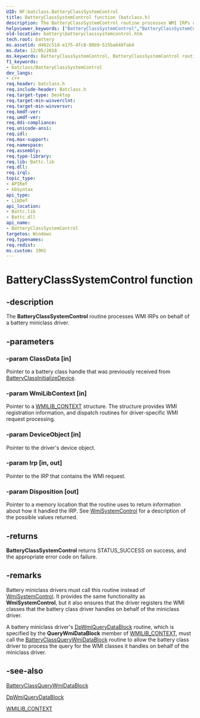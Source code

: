 ```yaml
---
UID: NF:batclass.BatteryClassSystemControl
title: BatteryClassSystemControl function (batclass.h)
description: The BatteryClassSystemControl routine processes WMI IRPs on behalf of a battery miniclass driver.helpviewer_keywords: ["BatteryClassSystemControl","BatteryClassSystemControl routine [Battery Devices]","bat-rtn_4e2bda63-ff7a-420f-96af-fa0d5041479b.xml","batclass/BatteryClassSystemControl","battery.batteryclasssystemcontrol"]
old-location: battery\batteryclasssystemcontrol.htm
tech.root: battery
ms.assetid: d462c51d-e175-4fc8-88b9-515ba648fab4
ms.date: 12/05/2018
ms.keywords: BatteryClassSystemControl, BatteryClassSystemControl routine [Battery Devices], bat-rtn_4e2bda63-ff7a-420f-96af-fa0d5041479b.xml, batclass/BatteryClassSystemControl, battery.batteryclasssystemcontrol
f1_keywords:
- batclass/BatteryClassSystemControl
dev_langs:
- c++
req.header: batclass.h
req.include-header: Batclass.h
req.target-type: Desktop
req.target-min-winverclnt: 
req.target-min-winversvr: 
req.kmdf-ver: 
req.umdf-ver: 
req.ddi-compliance: 
req.unicode-ansi: 
req.idl: 
req.max-support: 
req.namespace: 
req.assembly: 
req.type-library: 
req.lib: Battc.lib
req.dll: 
req.irql: 
topic_type:
- APIRef
- kbSyntax
api_type:
- LibDef
api_location:
- Battc.lib
- Battc.dll
api_name:
- BatteryClassSystemControl
targetos: Windows
req.typenames: 
req.redist: 
ms.custom: 19H1
---
```


# BatteryClassSystemControl function


## -description


The <b>BatteryClassSystemControl</b> routine processes WMI IRPs on behalf of a battery miniclass driver.


## -parameters




### -param ClassData [in]

Pointer to a battery class handle that was previously received from <a href="https://docs.microsoft.com/windows/desktop/api/batclass/nf-batclass-batteryclassinitializedevice">BatteryClassInitializeDevice</a>.


### -param WmiLibContext [in]

Pointer to a <a href="https://docs.microsoft.com/windows-hardware/drivers/ddi/content/wmilib/ns-wmilib-_wmilib_context">WMILIB_CONTEXT</a> structure.  The structure provides WMI registration information, and dispatch routines for driver-specific WMI request processing.


### -param DeviceObject [in]

Pointer to the driver's device object.


### -param Irp [in, out]

Pointer to the IRP that contains the WMI request.


### -param Disposition [out]

Pointer to a memory location that the routine uses to return information about how it handled the IRP.  See <a href="https://docs.microsoft.com/windows-hardware/drivers/ddi/content/wmilib/nf-wmilib-wmisystemcontrol">WmiSystemControl</a> for a description of the possible values returned.


## -returns



<b>BatteryClassSystemControl</b> returns STATUS_SUCCESS on success, and the appropriate error code on failure.




## -remarks



Battery miniclass drivers must call this routine instead of <a href="https://docs.microsoft.com/windows-hardware/drivers/ddi/content/wmilib/nf-wmilib-wmisystemcontrol">WmiSystemControl</a>.  It provides the same functionality as <b>WmiSystemControl</b>, but it also ensures that the driver registers the WMI classes that the battery class driver handles on behalf of the miniclass driver.

A battery miniclass driver's <a href="https://docs.microsoft.com/windows-hardware/drivers/ddi/content/wmilib/nc-wmilib-wmi_query_datablock_callback">DpWmiQueryDataBlock</a> routine, which is specified by the <b>QueryWmiDataBlock</b> member of <a href="https://docs.microsoft.com/windows-hardware/drivers/ddi/content/wmilib/ns-wmilib-_wmilib_context">WMILIB_CONTEXT</a>, must call the <a href="https://docs.microsoft.com/windows/desktop/api/batclass/nf-batclass-batteryclassquerywmidatablock">BatteryClassQueryWmiDataBlock</a> routine to allow the battery class driver to process the query for the WMI classes it handles on behalf of the miniclass driver.




## -see-also




<a href="https://docs.microsoft.com/windows/desktop/api/batclass/nf-batclass-batteryclassquerywmidatablock">BatteryClassQueryWmiDataBlock</a>



<a href="https://docs.microsoft.com/windows-hardware/drivers/ddi/content/wmilib/nc-wmilib-wmi_query_datablock_callback">DpWmiQueryDataBlock</a>



<a href="https://docs.microsoft.com/windows-hardware/drivers/ddi/content/wmilib/ns-wmilib-_wmilib_context">WMILIB_CONTEXT</a>
 

 

